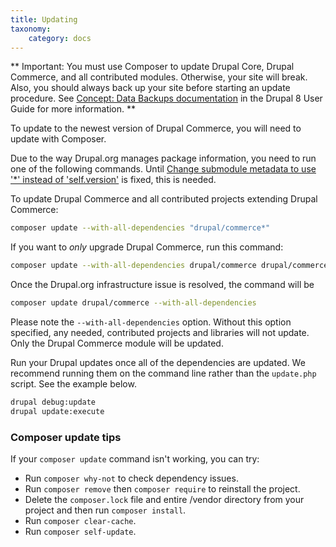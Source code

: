 ```yaml
---
title: Updating
taxonomy:
    category: docs
---
```


** Important: You must use Composer to update Drupal Core, Drupal Commerce, and all contributed modules. Otherwise, your site will break. Also, you should always back up your site before starting an update procedure. See [Concept: Data Backups documentation] in the Drupal 8 User Guide for more information. **

To update to the newest version of Drupal Commerce, you will need to update with Composer.

Due to the way Drupal.org manages package information, you need to run one of the following commands. Until [Change submodule metadata to use '*' instead of 'self.version'](https://www.drupal.org/project/project_composer/issues/2948861) is fixed, this is needed.

To update Drupal Commerce and all contributed projects extending Drupal Commerce:

```bash
composer update --with-all-dependencies "drupal/commerce*"
```

If you want to *only* upgrade Drupal Commerce, run this command:

```bash
composer update --with-all-dependencies drupal/commerce drupal/commerce_price drupal/commerce_product drupal/commerce_order drupal/commerce_payment drupal/commerce_payment_example drupal/commerce_checkout drupal/commerce_tax drupal/commerce_cart drupal/commerce_log drupal/commerce_store drupal/commerce_promotion drupal/commerce_number_pattern
```

Once the Drupal.org infrastructure issue is resolved, the command will be

```bash
composer update drupal/commerce --with-all-dependencies
```

Please note the `--with-all-dependencies` option. Without this option
specified, any needed, contributed projects and libraries will not
update. Only the Drupal Commerce module will be updated.

Run your Drupal updates once all of the dependencies are updated. We
recommend running them on the command line rather than the
`update.php` script. See the example below.

```bash
drupal debug:update
drupal update:execute
```

### Composer update tips
If your `composer update` command isn't working, you can try:

  - Run `composer why-not` to check dependency issues.
  - Run `composer remove` then `composer require` to reinstall the project.
  - Delete the `composer.lock` file and entire /vendor directory from
    your project and then run `composer install`.
  - Run `composer clear-cache`.
  - Run `composer self-update`.

[Concept: Data Backups documentation]: https://www.drupal.org/docs/user_guide/en/prevent-backups.html

